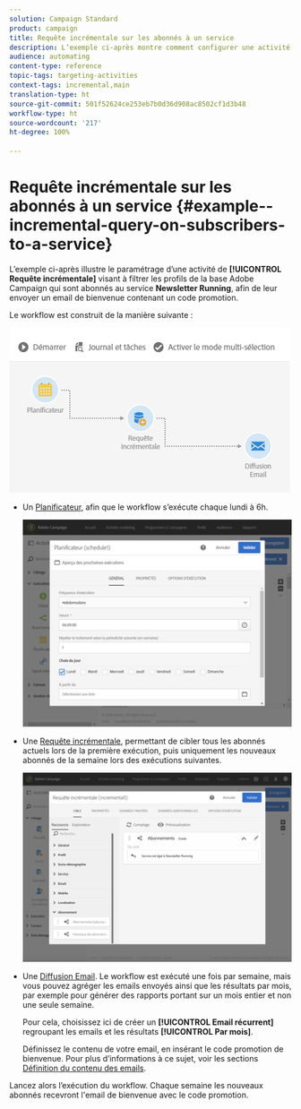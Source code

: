 ```yaml
---
solution: Campaign Standard
product: campaign
title: Requête incrémentale sur les abonnés à un service
description: L’exemple ci-après montre comment configurer une activité de requête incrémentale pour filtrer les abonnés à un service.
audience: automating
content-type: reference
topic-tags: targeting-activities
context-tags: incremental,main
translation-type: ht
source-git-commit: 501f52624ce253eb7b0d36d908ac8502cf1d3b48
workflow-type: ht
source-wordcount: '217'
ht-degree: 100%

---
```



# Requête incrémentale sur les abonnés à un service {#example--incremental-query-on-subscribers-to-a-service}

L’exemple ci-après illustre le paramétrage d’une activité de **[!UICONTROL Requête incrémentale]** visant à filtrer les profils de la base Adobe Campaign qui sont abonnés au service **Newsletter Running**, afin de leur envoyer un email de bienvenue contenant un code promotion.

Le workflow est construit de la manière suivante :

![](assets/incremental_query_example1.png)

* Un [Planificateur](../../automating/using/scheduler.md), afin que le workflow s’exécute chaque lundi à 6h.

   ![](assets/incremental_query_example2.png)

* Une [Requête incrémentale](../../automating/using/incremental-query.md), permettant de cibler tous les abonnés actuels lors de la première exécution, puis uniquement les nouveaux abonnés de la semaine lors des exécutions suivantes.

   ![](assets/incremental_query_example3.png)

* Une [Diffusion Email](../../automating/using/email-delivery.md). Le workflow est exécuté une fois par semaine, mais vous pouvez agréger les emails envoyés ainsi que les résultats par mois, par exemple pour générer des rapports portant sur un mois entier et non une seule semaine.

   Pour cela, choisissez ici de créer un **[!UICONTROL Email récurrent]** regroupant les emails et les résultats **[!UICONTROL Par mois]**.

   Définissez le contenu de votre email, en insérant le code promotion de bienvenue. Pour plus d’informations à ce sujet, voir les sections [Définition du contenu des emails](../../designing/using/personalization.md).

Lancez alors l’exécution du workflow. Chaque semaine les nouveaux abonnés recevront l&#39;email de bienvenue avec le code promotion.
